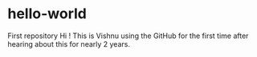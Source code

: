 # hello-world
First repository
Hi !
This is Vishnu using the GitHub for the first time after hearing about this for nearly 2 years.
